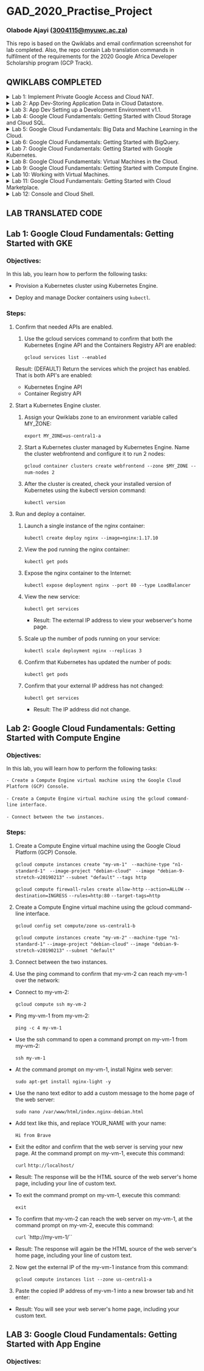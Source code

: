 # GAD_2020_Practise_Project
### Olabode Ajayi (3004115@myuwc.ac.za)
This repo is based on the Qwiklabs and email confirmation screenshot for lab completed. Also, the repo contain Lab translation commands in fulfilment of the requirements for the 2020 Google Africa Developer Scholarship program (GCP Track).

## QWIKLABS COMPLETED

<details>
  <summary>Lab 1: Implement Private Google Access and Cloud NAT.</summary>
  <img src="screenshots/Implement Private Google Access and Cloud NAT.png">
</details>

<details>
  <summary>Lab 2: App Dev-Storing Application Data in Cloud Datastore.</summary>
  <img src="screenshots/App_Dev_Storing Application_Data_in_Cloud_Datastore.png">
</details>

<details>
  <summary>Lab 3: App Dev Setting up a Development Environment v1.1.</summary>
  <img src="screenshots/App_Dev_Setting_up_a_Development_Environment_v1_1.png">
</details>

<details>
  <summary>Lab 4: Google Cloud Fundamentals: Getting Started with Cloud Storage and Cloud SQL.</summary>
  <img src="screenshots/Google Cloud Fundamentals_Getting_Started_with_Cloud_Storage_and_Cloud_SQL">
</details>

<details>
  <summary>Lab 5: Google Cloud Fundamentals: Big Data and Machine Learning in the Cloud.</summary>
  <img src="screenshots/Google Cloud Fundamentals_Big Data and Machine Learning in the Cloud.png">
</details>

<details>
  <summary>Lab 6: Google Cloud Fundamentals: Getting Started with BigQuery.</summary>
  <img src="screenshots/Google_Cloud_Fundamentals_Getting_Started_with_BigQuery.png">
</details>

<details>
  <summary>Lab 7: Google Cloud Fundamentals: Getting Started with Google Kubernetes.</summary>
  <img src="screenshots/Google_Cloud_Fundamentals_Getting_Started_with_GKE.png">
</details>

<details>
  <summary>Lab 8: Google Cloud Fundamentals: Virtual Machines in the Cloud.</summary>
  <img src="screenshots/">
</details>

<details>
  <summary>Lab 9: Google Cloud Fundamentals: Getting Started with Compute Engine.</summary>
  <img src="screenshots/Google Cloud Fundamentals_Getting_Started_with_Compute_Engine.png">
</details>

<details>
  <summary>Lab 10: Working with Virtual Machines.</summary>
  <img src="screenshots/">
</details>

<details>
  <summary>Lab 11: Google Cloud Fundamentals: Getting Started with Cloud Marketplace.</summary>
  <img src="screenshots/Google Cloud Fundamentals_Getting_Started_with_Cloud_Marketplace.png">
</details>

<details>
  <summary>Lab 12: Console and Cloud Shell.</summary>
  <img src="screenshots/">
</details>


## LAB TRANSLATED CODE


## Lab 1: Google Cloud Fundamentals: Getting Started with GKE

### Objectives:

In this lab, you learn how to perform the following tasks:

 - Provision a Kubernetes cluster using Kubernetes Engine.

 - Deploy and manage Docker containers using `kubectl`.

 ### Steps:

1. Confirm that needed APIs are enabled.

    1. Use the gcloud services command to confirm that both the Kubernetes Engine API and the Containers Registry API are enabled:

        `gcloud services list --enabled`

    Result: (DEFAULT) Return the services which the project has enabled. That is both API's are enabled:

    *	Kubernetes Engine API
    *	Container Registry API



2. Start a Kubernetes Engine cluster.

    1. Assign your Qwiklabs zone to an environment variable called MY_ZONE:

        `export MY_ZONE=us-central1-a`

    2. Start a Kubernetes cluster managed by Kubernetes Engine. Name the cluster webfrontend and configure it to run 2 nodes:

        `gcloud container clusters create webfrontend --zone $MY_ZONE --num-nodes 2`

    3. After the cluster is created, check your installed version of Kubernetes using the kubectl version command:

        `kubectl version`

3. Run and deploy a container.

    1. Launch a single instance of the nginx container:

        `kubectl create deploy nginx --image=nginx:1.17.10`

    2. View the pod running the nginx container:

        `kubectl get pods`

    3. Expose the nginx container to the Internet:

        `kubectl expose deployment nginx --port 80 --type LoadBalancer`

    4. View the new service:

        `kubectl get services`

        - Result: The external IP address to view your webserver's home page.

    5. Scale up the number of pods running on your service:

        `kubectl scale deployment nginx --replicas 3`

    6. Confirm that Kubernetes has updated the number of pods:

        `kubectl get pods`

    7. Confirm that your external IP address has not changed:

        `kubectl get services`

        - Result: The IP address did not change.



## Lab 2: Google Cloud Fundamentals: Getting Started with Compute Engine

### Objectives:

In this lab, you will learn how to perform the following tasks:

    - Create a Compute Engine virtual machine using the Google Cloud Platform (GCP) Console.

    - Create a Compute Engine virtual machine using the gcloud command-line interface.

    - Connect between the two instances.

### Steps:

1. Create a Compute Engine virtual machine using the Google Cloud Platform (GCP) Console.

    `gcloud compute instances create "my-vm-1" `
    `--machine-type "n1-standard-1" `
    `--image-project "debian-cloud" `
    `--image "debian-9-stretch-v20190213"`
    `--subnet "default"`
    `--tags http`

    `gcloud compute firewall-rules create allow-http`
    `--action=ALLOW`
    `--destination=INGRESS`
    `--rules=http:80`
    `--target-tags=http`



2. Create a Compute Engine virtual machine using the gcloud command-line interface.

    `gcloud config set compute/zone us-central1-b`

    `gcloud compute instances create "my-vm-2"`
    `--machine-type "n1-standard-1"`
    `--image-project "debian-cloud"`
    `--image "debian-9-stretch-v20190213"`
    `--subnet "default"`



3. Connect between the two instances.

1. Use the ping command to confirm that my-vm-2 can reach my-vm-1 over the network:

  - Connect to my-vm-2:

      `gcloud compute ssh my-vm-2`

  - Ping my-vm-1 from my-vm-2:

      `ping -c 4 my-vm-1`

  - Use the ssh command to open a command prompt on my-vm-1 from my-vm-2:

      `ssh my-vm-1`

  - At the command prompt on my-vm-1, install Nginx web server:

      `sudo apt-get install nginx-light -y`

  - Use the nano text editor to add a custom message to the home page of the web server:

      `sudo nano /var/www/html/index.nginx-debian.html`

  - Add text like this, and replace YOUR_NAME with your name:

      `Hi from Brave`

  - Exit the editor and confirm that the web server is serving your new page. At the command prompt on my-vm-1, execute this command:

      `curl` `http://localhost/`

  - Result: The response will be the HTML source of the web server's home page, including your line of custom text.

  - To exit the command prompt on my-vm-1, execute this command:

      `exit`

  - To confirm that my-vm-2 can reach the web server on my-vm-1, at the command prompt on my-vm-2, execute this command:

      `curl` `http://my-vm-1/``

  - Result: The response will again be the HTML source of the web server's home page, including your line of custom text.

2. Now get the external IP of the my-vm-1 instance from this command:

    `gcloud compute instances list --zone us-central1-a`

3. Paste the copied IP address of my-vm-1 into a new browser tab and hit enter:

  - Result: You will see your web server's home page, including your custom text.


## LAB 3: Google Cloud Fundamentals: Getting Started with App Engine

### Objectives:
